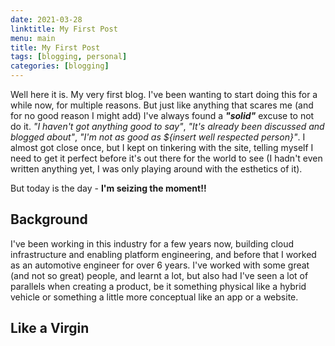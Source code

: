 ```yaml
---
date: 2021-03-28
linktitle: My First Post
menu: main
title: My First Post
tags: [blogging, personal]
categories: [blogging]
---
```


Well here it is. My very first blog. I've been wanting to start doing this for a while now, for multiple reasons. But just like anything that scares me (and for no good reason I might add) I've always found a _**"solid"**_ excuse to not do it. _"I haven't got anything good to say"_, _"It's already been discussed and blogged about"_, _"I'm not as good as ${insert well respected person}"_. I almost got close once, but I kept on tinkering with the site, telling myself I need to get it perfect before it's out there for the world to see (I hadn't even written anything yet, I was only playing around with the esthetics of it).

But today is the day - **I'm seizing the moment!!**

## Background

I've been working in this industry for a few years now, building cloud infrastructure and enabling platform engineering, and before that I worked as an automotive engineer for over 6 years. I've worked with some great (and not so great) people, and learnt a lot, but also had 
I've seen a lot of parallels when creating a product, be it something physical like a hybrid vehicle or something a little more conceptual like an app or a website.

## Like a Virgin